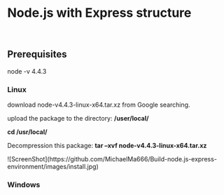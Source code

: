 # Node.js with Express structure
<BR>
<h2>Prerequisites</h2>
<a>node -v 4.4.3</a>
<h3>Linux</h3>
<p>download node-v4.4.3-linux-x64.tar.xz from Google searching.</p>
<p>upload the package to the directory: <strong>/user/local/</strong></p>
<p><strong color='orange'>cd /usr/local/</strong></p>
<p>Decompression this package: <strong>tar –xvf node-v4.4.3-linux-x64.tar.xz</strong></p>
![ScreenShot](https://github.com/MichaelMa666/Build-node.js-express-environment/images/install.jpg)
<!-- <p></p>
<p></p>
<p></p>
<p></p>
<p></p>
<p></p>
<p></p> -->
<h3>Windows</h3>

